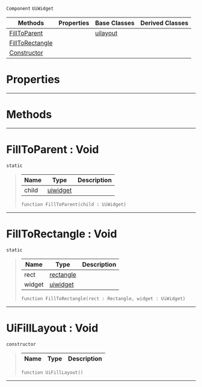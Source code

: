  `Component` `UiWidget`



|Methods|Properties|Base Classes|Derived Classes|
|---|---|---|---|
|[ FillToParent](https://plasmaengine.github.io/PlasmaDocs/Plasma1/C++/code_reference/class_reference/uifilllayout.markdown#filltoparent-void)| |[uilayout](https://plasmaengine.github.io/PlasmaDocs/Plasma1/C++/code_reference/class_reference/uilayout.markdown)| |
|[ FillToRectangle](https://plasmaengine.github.io/PlasmaDocs/Plasma1/C++/code_reference/class_reference/uifilllayout.markdown#filltorectangle-void)| | | |
|[ Constructor](https://plasmaengine.github.io/PlasmaDocs/Plasma1/C++/code_reference/class_reference/uifilllayout.markdown#uifilllayout-void)| | | |


 #  Properties


---  
 #  Methods


---  
 #  FillToParent : Void

 `static`

> 
> |Name|Type|Description|
> |---|---|---|
> |child|[uiwidget](https://plasmaengine.github.io/PlasmaDocs/Plasma1/C++/code_reference/class_reference/uiwidget.markdown)| |
> ``` lang=cpp, name=Lightning
> function FillToParent(child : UiWidget)
> ``` 


---  
 #  FillToRectangle : Void

 `static`

> 
> |Name|Type|Description|
> |---|---|---|
> |rect|[rectangle](https://plasmaengine.github.io/PlasmaDocs/Plasma1/C++/code_reference/class_reference/rectangle.markdown)| |
> |widget|[uiwidget](https://plasmaengine.github.io/PlasmaDocs/Plasma1/C++/code_reference/class_reference/uiwidget.markdown)| |
> ``` lang=cpp, name=Lightning
> function FillToRectangle(rect : Rectangle, widget : UiWidget)
> ``` 


---  
 #  UiFillLayout : Void

 `constructor`

> 
> |Name|Type|Description|
> |---|---|---|
> ``` lang=cpp, name=Lightning
> function UiFillLayout()
> ``` 


---  
 

 
